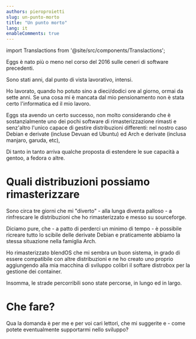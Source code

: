 ```yaml
---
authors: pieroproietti
slug: un-punto-morto
title: "Un punto morto"
lang: it
enableComments: true
---
```


import Translactions from '@site/src/components/Translactions';

<Translactions />

Eggs è nato più o meno nel corso del 2016 sulle ceneri di software precedenti.

Sono stati anni, dal punto di vista lavorativo, intensi.

Ho lavorato, quando ho potuto sino a dieci/dodici ore al giorno, ormai da sette anni. Se una cosa mi è mancata dal mio pensionamento non è stata certo l'informatica ed il mio lavoro.

Eggs sta avendo un certo successo, non molto considerando che è sostanzialmente uno dei pochi software di rimasterizzazione rimasti e senz'altro l'unico capace di gestire distribuzioni differenti: nel nostro caso Debian e derivate (incluse Devuan ed Ubuntu) ed Arch e derivate (inclusa manjaro, garuda, etc),

Di tanto in tanto arriva qualche proposta di estendere le sue capacità a gentoo, a fedora o altre.


# Quali distribuzioni possiamo rimasterizzare
Sono circa tre giorni che mi "diverto" - alla lunga diventa palloso - a rinfrescare le distribuzioni che ho rimasterizzato e messo su sourceforge.

Diciamo pure, che - a patto di perderci un minimo di tempo - è possibile ricreare tutto lo scibile delle derivate Debian e praticamente abbiamo la stessa situazione nella famiglia Arch.

Ho rimasterizzato blendOS che mi sembra un buon sistema, in grado di essere compatibile con altre distribuzioni e ne ho creato uno proprio aggiungendo alla mia macchina di sviluppo colibri il softare distrobox per la gestione dei container.

Insomma, le strade percorribili sono state percorse, in lungo ed in largo.

# Che fare?
Qua la domanda è per me e per voi cari lettori, che mi suggerite e - come potete eventualmente supportarmi nello sviluppo?



